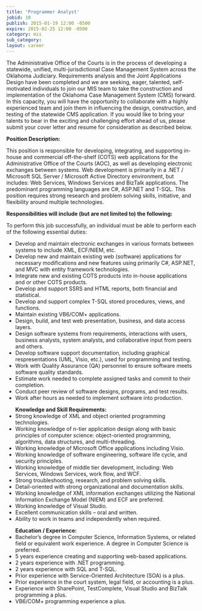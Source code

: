 ```yaml
---
title: 'Programmer Analyst'
jobid: 10
publish: 2015-01-19 12:00 -0500
expire: 2015-02-25 12:00 -0500
category: mis
sub_category: 
layout: career
---
```

<p>The Administrative Office of the Courts is in the process of developing a statewide, unified, multi-jurisdictional Case Management System across the Oklahoma Judiciary.  Requirements analysis and the Joint Applications Design have been completed and we are seeking, eager, talented, self-motivated individuals to join our MIS team to take the construction and implementation of the Oklahoma Case Management System (CMS) forward.  In this capacity, you will have the opportunity to collaborate with a highly experienced team and join them in influencing the design, construction, and testing of the statewide CMS application.  If you would like to bring your talents to bear in the exciting and challenging effort ahead of us, please submit your cover letter and resume for consideration as described below.</p><p><strong>Position Description:</strong></p><p>This position is responsible for developing, integrating, and supporting in-house and commercial off-the-shelf (COTS) web applications for the Administrative Office of the Courts (AOC), as well as developing electronic exchanges between systems. Web development is primarily in a .NET / Microsoft SQL Server / Microsoft Active Directory environment, but includes: Web Services, Windows Services and BizTalk applications. The predominant programming languages are C#, ASP.NET and T-SQL. This position requires strong research and problem solving skills, initiative, and flexibility around multiple technologies.</p><p><strong>Responsibilities will include (but are not limited to) the following:</strong></p><p>To perform this job successfully, an individual must be able to perform each of the following essential duties:</p><ul><li>Develop and maintain electronic exchanges in various formats between systems to include XML, ECF/NIEM, etc.</li><li>Develop new and maintain existing web (software) applications for necessary modifications and new features using primarily C#, ASP.NET, and MVC with entity framework technologies.</li><li>Integrate new and existing COTS products into in-house applications and or other COTS products.</li><li>Develop and support SSRS and HTML reports, both financial and statistical.</li><li>Develop and support complex T-SQL stored procedures, views, and functions.</li><li>Maintain existing VB6/COM+ applications.</li><li>Design, build, and test web presentation, business, and data access layers.</li><li>Design software systems from requirements, interactions with users, business analysts, system analysts, and collaborative input from peers and others.</li><li>Develop software support documentation, including graphical respresentations (UML, Visio, etc.), used for programming and testing.</li><li>Work with Quality Assurance (QA) personnel to ensure software meets software quality standards.</li><li>Estimate work needed to complete assigned tasks and commit to their completion.</li><li>Conduct peer review of software designs, programs, and test results.</li><li>Work after hours as needed to implement software into production.</li></ul><ul><strong>Knowledge and Skill Requirements:</strong><li>Strong knowledge of XML and object oriented programming technologies.</li><li>Working knowledge of n-tier application design along with basic principles of computer science: object-oriented programming, algorithms, data structures, and multi-threading.</li><li>Working knowledge of Microsoft Office applications including Visio.</li><li>Working knowledge of software engineering, software life cycle, and security principles.</li><li>Working knowledge of middle tier development, including:  Web Services, Windows Services, work flow, and WCF.</li><li>Strong troubleshooting, research, and problem solving skills.</li><li>Detail-oriented with strong organizational and documentation skills.</li><li>Working knowledge of XML information exchanges utilizing the National Information Exchange Model (NIEM) and ECF are preferred.</li><li>Working knowledge of Visual Studio. </li><li>Excellent communication skills – oral and written.</li><li>Ability to work in teams and independently when required.</li></ul><ul><strong>Education / Experience:</strong><li>Bachelor’s degree in Computer Science, Information Systems, or related field or equivalent work experience.  A degree in Computer Science is preferred.</li><li>5 years experience creating and supporting web-based applications.</li><li>2 years experience with .NET programming.</li><li>2 years experience with SQL and T-SQL.</li><li>Prior experience with Service-Oriented Architecture (SOA) is a plus.</li><li>Prior experience in the court system, legal field, or accounting is a plus.</li><li>Experience with SharePoint, TestComplete, Visual Studio and BizTalk programming a plus.</li><li>VB6/COM+ programming experience a plus.</li></ul>